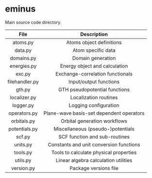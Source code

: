 # eminus

Main source code directory.

| File           | Description |
| :------------: | :---------: |
| atoms.py       | Atoms object definitions |
| data.py        | Atom specific data |
| domains.py     | Domain generation |
| energies.py    | Energy object and calculation |
| exc.py         | Exchange-correlation functionals |
| filehandler.py | Input/output functions |
| gth.py         | GTH pseudopotential functions |
| localizer.py   | Localization routines |
| logger.py      | Logging configuration |
| operators.py   | Plane-wave basis-set dependent operators |
| orbitals.py    | Orbital generation workflows |
| potentials.py  | Miscellaneous (pseudo-)potentials |
| scf.py         | SCF function and sub-routines |
| units.py       | Constants and unit conversion functions |
| tools.py       | Tools to calculate physical properties |
| utils.py       | Linear algebra calculation utilities |
| version.py     | Package versions file |
